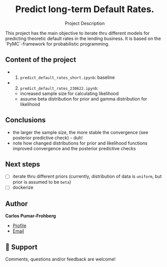 <h1 align="center">Predict long-term Default Rates.</h1>
<p align="center">Project Description</p>
This project has the main objective to iterate thru different models for predicting theoretic default rates in the lending business. It is based on the `PyMC`-framework for probabilistic programming.

## Content of the project
* 1. `predict_default_rates_short.ipynb`: baseline
* 2. `predict_default_rates_230622.ipynb`: 
    - increased sample size for calculating likelihood
    - assume beta distribution for prior and gamma distribution for likelihood

## Conclusions
* the larger the sample size, the more stable the convergence (see posterior predictive check) - duh!
* note how changed distributions for prior and likelihood functions improved convergence and the posterior predictive checks

## Next steps
- [ ] iterate thru different priors (currently, distribution of data is `uniform`, but prior is assumed to be `beta`)
- [ ] dockerize

## Author

**Carlos Pumar-Frohberg**

- [Profile](https://github.com/cpumarfrohberg)
- [Email](mailto:cpumarfrohberg@gmail.com?subject=Hi "Hi!")


## 🤝 Support

Comments, questions and/or feedback are welcome!
